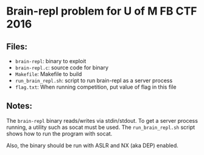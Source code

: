 # Brain-repl problem for U of M FB CTF 2016

## Files:

* `brain-repl`: binary to exploit
* `brain-repl.c`: source code for binary
* `Makefile`: Makefile to build
* `run_brain_repl.sh`: script to run brain-repl as a server process
* `flag.txt`: When running competition, put value of flag in this file


## Notes:

The `brain-repl` binary reads/writes via stdin/stdout. To get a server process
running, a utility such as socat must be used. The `run_brain_repl.sh` script
shows how to run the program with socat.

Also, the binary should be run with ASLR and NX (aka DEP) enabled.
